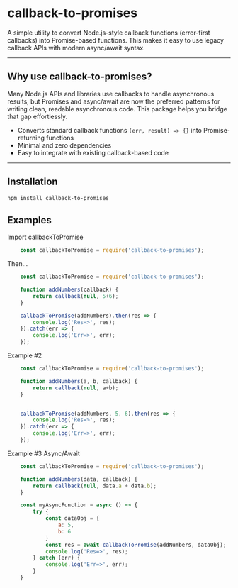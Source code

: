 # callback-to-promises

A simple utility to convert Node.js-style callback functions (error-first callbacks) into Promise-based functions. This makes it easy to use legacy callback APIs with modern async/await syntax.

---

## Why use callback-to-promises?

Many Node.js APIs and libraries use callbacks to handle asynchronous results, but Promises and async/await are now the preferred patterns for writing clean, readable asynchronous code. This package helps you bridge that gap effortlessly.

- Converts standard callback functions `(err, result) => {}` into Promise-returning functions
- Minimal and zero dependencies
- Easy to integrate with existing callback-based code

---

## Installation

```bash
npm install callback-to-promises
```

## Examples

Import callbackToPromise

```js
    const callbackToPromise = require('callback-to-promises');
```

Then...

```js 
    const callbackToPromise = require('callback-to-promises');

    function addNumbers(callback) {
        return callback(null, 5+6);
    }

    callbackToPromise(addNumbers).then(res => {
        console.log('Res=>', res);
    }).catch(err => {
        console.log('Err=>', err);
    });
```

Example #2

```js
    const callbackToPromise = require('callback-to-promises');

    function addNumbers(a, b, callback) {
        return callback(null, a+b);
    }


    callbackToPromise(addNumbers, 5, 6).then(res => {
        console.log('Res=>', res);
    }).catch(err => {
        console.log('Err=>', err);
    });

```

Example #3 Async/Await

```js
    const callbackToPromise = require('callback-to-promises');

    function addNumbers(data, callback) {
        return callback(null, data.a + data.b);
    }

    const myAsyncFunction = async () => {
        try {
            const dataObj = {
                a: 5,
                b: 6
            }
            const res = await callbackToPromise(addNumbers, dataObj);
            console.log('Res=>', res);
        } catch (err) {
            console.log('Err=>', err);
        }
    }
```
